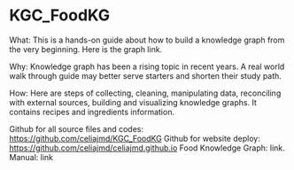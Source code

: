 # KGC_FoodKG

What: This is a hands-on guide about how to build a knowledge graph from the very beginning. Here is the graph link. 

Why: Knowledge graph has been a rising topic in recent years. A real world walk through guide may better serve starters and shorten their study path. 

How: Here are steps of collecting, cleaning, manipulating data,  reconciling with external sources, building and visualizing knowledge graphs. It contains recipes and ingredients information. 

Github for all source files and codes: 
https://github.com/celiajmd/KGC_FoodKG
Github for website deploy:
https://github.com/celiajmd/celiajmd.github.io
Food Knowledge Graph:  link. 
Manual: link
